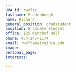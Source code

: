 ```yaml
---
UVA_id: rwv7tz
lastname: Vradenburgh
name: Richard
general_position: gradstudent
position: Graduate Student
office: 125 Kerchof Hall
phone: 434-243-1174
email: rwv7tz@virginia.edu
image:
personal_page:
interests:

---
```

